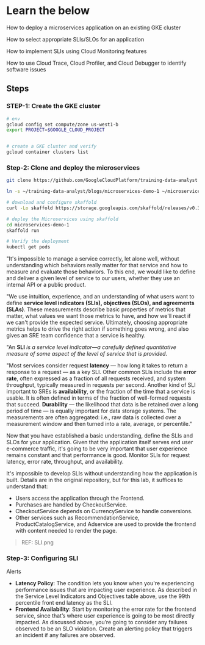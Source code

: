 # Learn the below

How to deploy a microservices application on an existing GKE cluster

How to select appropriate SLIs/SLOs for an application

How to implement SLIs using Cloud Monitoring features

How to use Cloud Trace, Cloud Profiler, and Cloud Debugger to identify software issues

## Steps

### STEP-1: Create the GKE cluster

```sh
# env
gcloud config set compute/zone us-west1-b
export PROJECT=$GOOGLE_CLOUD_PROJECT


# create a GKE cluster and verify
gcloud container clusters list
```

### Step-2: Clone and deploy the microservices

```sh
git clone https://github.com/GoogleCloudPlatform/training-data-analyst

ln -s ~/training-data-analyst/blogs/microservices-demo-1 ~/microservices-demo-1

# download and configure skaffold
curl -Lo skaffold https://storage.googleapis.com/skaffold/releases/v0.36.0/skaffold-linux-amd64 && chmod +x skaffold && sudo mv skaffold /usr/local/bin

# deploy the Microservices using skaffold
cd microservices-demo-1
skaffold run

# Verify the deployment
kubectl get pods
```

"It's impossible to manage a service correctly, let alone well, without understanding which behaviors really matter for that service and how to measure and evaluate those behaviors. To this end, we would like to define and deliver a given level of service to our users, whether they use an internal API or a public product.

"We use intuition, experience, and an understanding of what users want to define **service level indicators (SLIs), objectives (SLOs), and agreements (SLAs)**. These measurements describe basic properties of metrics that matter, what values we want those metrics to have, and how we'll react if we can't provide the expected service. Ultimately, choosing appropriate metrics helps to drive the right action if something goes wrong, and also gives an SRE team confidence that a service is healthy.

"An **SLI** *is a service level indicator—a carefully defined quantitative measure of some aspect of the level of service that is provided*.

"Most services consider request **latency** — how long it takes to return a response to a request — as a key SLI. Other common SLIs include the **error rate**, often expressed as a fraction of all requests received, and system throughput, typically measured in requests per second. Another kind of SLI important to SREs is **availability**, or the fraction of the time that a service is usable. It is often defined in terms of the fraction of well-formed requests that succeed. **Durability** — the likelihood that data is be retained over a long period of time — is equally important for data storage systems. The measurements are often aggregated: i.e., raw data is collected over a measurement window and then turned into a rate, average, or percentile."

Now that you have established a basic understanding, define the SLIs and SLOs for your application. Given that the application itself serves end user e-commerce traffic, it's going to be very important that user experience remains constant and that performance is good. Monitor SLIs for request latency, error rate, throughput, and availability.

It's impossible to develop SLIs without understanding how the application is built. Details are in the original repository, but for this lab, it suffices to understand that:

- Users access the application through the Frontend.
- Purchases are handled by CheckoutService.
- CheckoutService depends on CurrencyService to handle conversions.
- Other services such as RecommendationService, ProductCatalogService, and Adservice are used to provide the frontend with content needed to render the page.

> REF: SLI.png

### Step-3: Configuring SLI

Alerts

- **Latency Policy**: The condition lets you know when you're experiencing performance issues that are impacting user experience. As described in the Service Level Indicators and Objectives table above, use the 99th percentile front end latency as the SLI.
- **Frontend Availability**: Start by monitoring the error rate for the frontend service, since that’s where user experience is going to be most directly impacted. As discussed above, you’re going to consider any failures observed to be an SLO violation. Create an alerting policy that triggers an incident if any failures are observed.

